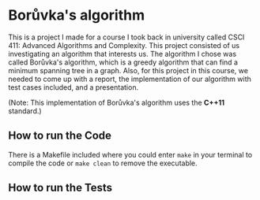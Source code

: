 # Borůvka's algorithm
This is a project I made for a course I took back in university called CSCI 411: Advanced Algorithms and Complexity. This project consisted of us investigating an algorithm that interests us. The algorithm I chose was called Borůvka's algorithm, which is a greedy algorithm that can find a minimum spanning tree in a graph. Also, for this project in this course, we needed to come up with a report, the implementation of our algorithm with test cases included, and a presentation.

(Note: This implementation of Borůvka's algorithm uses the **C++11** standard.)

## How to run the Code
There is a Makefile included where you could enter `make` in your terminal to compile the code or `make clean` to remove the executable.

## How to run the Tests
